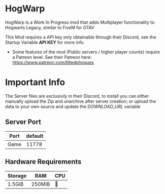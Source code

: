 # HogWarp

HogWarp is a Work In Progress mod that adds Multiplayer functionality to Hogwarts Legacy, similar to FiveM for GTAV

This Mod requires a API key only obtainable through their Discord, see the Startup Variable **API KEY** for more info.
- Some features of the mod (Public servers / higher player counts) require a Patreon level. See their Patreon here: https://www.patreon.com/tiltedphoques

# Important Info
The Server files are *exclusivily* in their Discord, to install you can either manually upload the Zip and unarchive after server creation; or upload the data to your own source and update the *DOWNLOAD_URL* variable

## Server Port
| Port    | default |
|---------|---------|
| Game    | 11778   |

## Hardware Requirements
| Storage | RAM     | CPU |
|---------|---------|-----|
| 1.5GiB  | 250MiB  | 🥔  |

